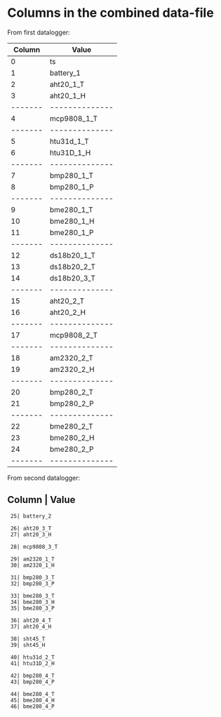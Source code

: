 Columns in the combined data-file
=================================

From first datalogger:

|Column | Value        |
|-------|--------------|
|      0| ts           |
|      1| battery_1    |
|      2| aht20_1_T    |
|      3| aht20_1_H    |
|-------|--------------|
|      4| mcp9808_1_T  |
|-------|--------------|
|      5| htu31d_1_T   |
|      6| htu31D_1_H   |
|-------|--------------|
|      7| bmp280_1_T   |
|      8| bmp280_1_P   |
|-------|--------------|
|      9| bme280_1_T   |
|     10| bme280_1_H   |
|     11| bme280_1_P   |
|-------|--------------|
|     12| ds18b20_1_T  |
|     13| ds18b20_2_T  |
|     14| ds18b20_3_T  |
|-------|--------------|
|     15| aht20_2_T    |
|     16| aht20_2_H    |
|-------|--------------|
|     17| mcp9808_2_T  |
|-------|--------------|
|     18| am2320_2_T   |
|     19| am2320_2_H   |
|-------|--------------|
|     20| bmp280_2_T   |
|     21| bmp280_2_P   |
|-------|--------------|
|     22| bme280_2_T   |
|     23| bme280_2_H   |
|     24| bme280_2_P   |
|-------|--------------

From second datalogger:

Column | Value
----------------------
     25| battery_2

     26| aht20_3_T 
     27| aht20_3_H 

     28| mcp9808_3_T

     29| am2320_1_T 
     30| am2320_1_H 

     31| bmp280_3_T
     32| bmp280_3_P

     33| bme280_3_T
     34| bme280_3_H
     35| bme280_3_P

     36| aht20_4_T 
     37| aht20_4_H 

     38| sht45_T
     39| sht45_H

     40| htu31d_2_T 
     41| htu31D_2_H 

     42| bmp280_4_T
     43| bmp280_4_P

     44| bme280_4_T
     45| bme280_4_H
     46| bme280_4_P
